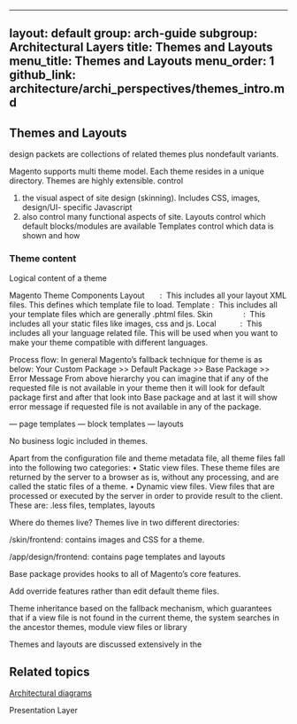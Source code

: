 

---
layout: default
group: arch-guide
subgroup: Architectural Layers
title: Themes and Layouts
menu_title: Themes and Layouts
menu_order: 1
github_link: architecture/archi_perspectives/themes_intro.md
---




<h2>Themes and Layouts</h2>

 design packets are collections of related themes plus nondefault variants. 
 
 
 Magento supports multi theme model. Each theme resides in a unique directory. Themes are highly extensible. 
control 
1) the visual aspect of site design (skinning). Includes CSS, images, design/UI- specific Javascript
2) also control many functional aspects of site. Layouts control which default blocks/modules are available
    Templates control which data is shown and how

<h3>Theme content</h3>

Logical content of a theme

Magento Theme Components
Layout       :  This includes all your layout XML files. This defines which template file to load. Template :  This includes all your template files which are generally .phtml files. Skin              :  This includes all your static files like images, css and js. Local           :  This includes all your language related file. This will be used when you want to make your theme compatible with different languages.

Process flow: 
 In general Magento’s fallback technique for theme is as below:
Your Custom Package >> Default Package >> Base Package >> Error Message
From above hierarchy you can imagine that if any of the requested file is not available in your theme then it will look for default package first and after that look into Base package and at last it will show error message if requested file is not available in any of the package.

— page templates
— block templates
— layouts

No business logic included in themes.

Apart from the configuration file and theme metadata file, all theme files fall into the following two categories:
	•	Static view files. These theme files are returned by the server to a browser as is, without any processing, and are called the static files of a theme.
	•	Dynamic view files. View files that are processed or executed by the server in order to provide result to the client. These are: .less files, templates, layouts

Where do themes live?
 Themes live in two different directories:

/skin/frontend: contains images and CSS for a theme. 

/app/design/frontend: contains page templates and layouts

Base package provides hooks to all of Magento’s core features. 

Add override features rather than edit default theme files.

Theme inheritance  based on the fallback mechanism, which guarantees that if a view file is not found in the current theme, the system searches in the ancestor themes, module view files or library

 
 
 

Themes and layouts are discussed extensively in the 
<h2 id="related">Related topics</h2>
<a href="{{ site.gdeurl }}architecture/archi_perspectives/arch_diagrams.html">Architectural diagrams</a>

Presentation Layer






 
